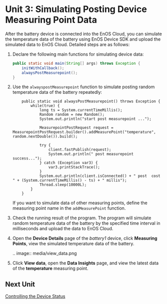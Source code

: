 #  Unit 3: Simulating Posting Device Measuring Point Data

After the battery device is connected into the EnOS Cloud, you can simulate the temperature data of the battery using EnOS Device SDK and upload the simulated data to EnOS Cloud. Detailed steps are as follows:

1. Declare the following main functions for simulating device data:

   ```java
   public static void main(String[] args) throws Exception {
       initWithCallback();
       alwaysPostMeasurepoint();
   }
   ```

2. Use the `alwayspostMeasurepoint` function to simulate posting random temperature data of the battery repeatedly:

   ```
       public static void alwaysPostMeasurepoint() throws Exception {
           while(true) {
               long ts = System.currentTimeMillis();
               Random random = new Random();
               System.out.println("start post measurepoint ...");
   
               MeasurepointPostRequest request = MeasurepointPostRequest.builder().addMeasurePoint("temperature", random.nextDouble()).build();
   
               try {
                   client.fastPublish(request);
                   System.out.println(" post measurepoint success...");
               } catch (Exception var3) {
                   var3.printStackTrace();
               }
               System.out.println(client.isConnected() + " post  cost " + (System.currentTimeMillis() - ts) + " millis");
               Thread.sleep(10000L);
           }
       }
   ```

   If you want to simulate data of other measuring points, define the measuring point name in the `addMeasurePoint` function.

3. Check the running result of the program. The program will simulate random temperature data of the battery by the specified time interval in milliseconds and upload the data to EnOS Cloud.

4. Open the **Device Details** page of the *battery1* device, click **Measuring Points**, view the simulated temperature data of the battery.

   .. image:: media/view_data.png

5. Click **View data**, open the **Data Insights** page, and view the latest data of the **temperature** measuring point.

## Next Unit

[Controlling the Device Status](controlling_device)

